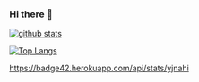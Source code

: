 ### Hi there 👋

<!--
**yousrajnahi/yousrajnahi** is a ✨ _special_ ✨ repository because its `README.md` (this file) appears on your GitHub profile.

Here are some ideas to get you started:

- 🔭 I’m currently working on ...
- 🌱 I’m currently learning ...
- 👯 I’m looking to collaborate on ...
- 🤔 I’m looking for help with ...
- 💬 Ask me about ...
- 📫 How to reach me: ...
- 😄 Pronouns: ...
- ⚡ Fun fact: ...
-->
                                                         

                                                                                     
[![github stats](https://github-readme-stats.vercel.app/api?username=yousrajnahi&count_private=true&show_icons=true&theme=dark)](https://github.com/yousrajnahi/github-readme-stats)
                                                                                           
[![Top Langs](https://github-readme-stats.vercel.app/api/top-langs/?username=yousrajnahi&layout=compact&exclude_repo=ft_server&langs_count=15&theme=highcontrast)](https://github.com/yousrajnahi/github-readme-stats)

https://badge42.herokuapp.com/api/stats/yjnahi
